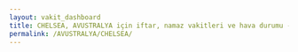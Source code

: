 ```yaml
---
layout: vakit_dashboard
title: CHELSEA, AVUSTRALYA için iftar, namaz vakitleri ve hava durumu - ilçe/eyalet seç
permalink: /AVUSTRALYA/CHELSEA/
---
```


<script type="text/javascript">
  var GLOBAL_COUNTRY = 'AVUSTRALYA';
  var GLOBAL_CITY = 'CHELSEA';
  var GLOBAL_STATE = '';
  var lat = 72;
  var lon = 21;
</script>
